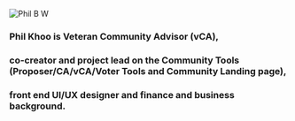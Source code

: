 ![Phil B W](https://user-images.githubusercontent.com/73400593/160542249-f4cc07e9-45aa-4398-9b1f-780076d76483.JPEG)

### Phil Khoo is Veteran Community Advisor (vCA), 
### co-creator and project lead on the Community Tools (Proposer/CA/vCA/Voter Tools and Community Landing page), 
### front end UI/UX designer and finance and business background. 
